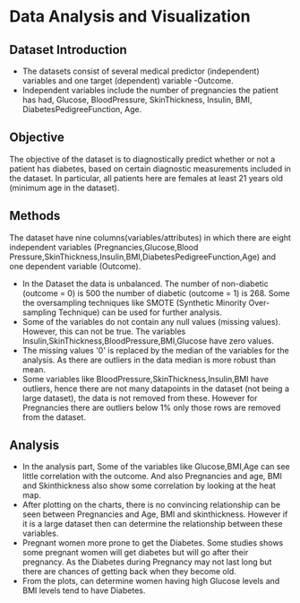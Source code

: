 # Data Analysis and Visualization 
## Dataset Introduction

- The datasets consist of several medical predictor (independent) variables and one target (dependent) variable -Outcome.
- Independent variables include the number of pregnancies the patient has had, Glucose, BloodPressure, SkinThickness, Insulin, BMI, DiabetesPedigreeFunction, Age.

## Objective
The objective of the dataset is to diagnostically predict whether or not a patient has diabetes, based on certain diagnostic measurements included in the dataset. 
In particular, all patients here are females at least 21 years old (minimum age in the dataset).

## Methods
The dataset have nine columns(variables/attributes) in which there are eight independent variables (Pregnancies,Glucose,Blood Pressure,SkinThickness,Insulin,BMI,DiabetesPedigreeFunction,Age) and one dependent variable (Outcome).

- In the Dataset the data is unbalanced. The number of non-diabetic (outcome = 0) is 500 the number of diabetic (outcome = 1) is 268. Some the oversampling techniques like SMOTE (Synthetic Minority Over-sampling Technique) can be used for further analysis.
- Some of the variables do not contain any null values (missing values). However, this can not be true. The variables Insulin,SkinThickness,BloodPressure,BMI,Glucose have zero values.
- The missing values '0' is replaced by the median of the variables for the analysis. As there are outliers in the data median is more robust than mean.
- Some variables like BloodPressure,SkinThickness,Insulin,BMI have outliers, hence there are not many datapoints in the dataset (not being a large dataset), the data is not removed from these. However for Pregnancies there are outliers below 1% only those rows are removed from the dataset.

## Analysis
- In the analysis part, Some of the variables like Glucose,BMI,Age can see little correlation with the outcome. And also Pregnancies and age, BMI and Skinthickness also show some correlation by looking at the heat map.
- After plotting on the charts, there is no convincing relationship can be seen between Pregnancies and Age, BMI and skinthickness. However if it is a large dataset then can determine the relationship between these variables.
- Pregnant women more prone to get the Diabetes. Some studies shows some pregnant women will get diabetes but will go after their pregnancy. As the Diabetes during Pregnancy may not last long but there are chances of getting back when they become old.
- From the plots, can determine women having high Glucose levels and BMI levels tend to have Diabetes.
